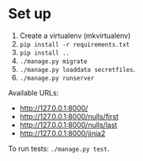 # Set up

1. Create a virtualenv (mkvirtualenv)
2. `pip install -r requirements.txt`
3. `pip install ..`
4. `./manage.py migrate`
5. `./manage.py loaddata secretfiles`.
6. `./manage.py runserver`

Available URLs:

- <http://127.0.0.1:8000/>
- <http://127.0.0.1:8000/nulls/first>
- <http://127.0.0.1:8000/nulls/last>
- <http://127.0.0.1:8000/jinja2>

To run tests: `./manage.py test`.
